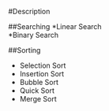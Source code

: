 #Description

##Searching 
  *Linear Search  
  *Binary Search   
  

##Sorting 
  * Selection Sort  
  * Insertion Sort  
  * Bubble Sort
  * Quick Sort
  * Merge Sort
  
